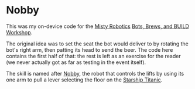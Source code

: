 # Nobby

This was my on-device code for the [Misty Robotics][] [Bots, Brews, and BUILD Workshop][BBB].

The original idea was to set the seat the bot would deliver to by rotating the bot's right arm, then patting its head to send the beer. The code here contains the first half of that: the rest is left as an exercise for the reader (we never actually got as far as testing in the event itself).

The skill is named after [Nobby][LiftBot], the robot that controls the lifts by using its one arm to pull a lever selecting the floor on the [Starship Titanic][].

[Misty Robotics]: https://www.mistyrobotics.com/
[BBB]: https://community.mistyrobotics.com/t/brews-bots-and-build-workshop/1410
[LiftBot]: https://www.youtube.com/watch?v=vIa58c2-Y3k
[Starship Titanic]: https://en.wikipedia.org/wiki/Starship_Titanic
